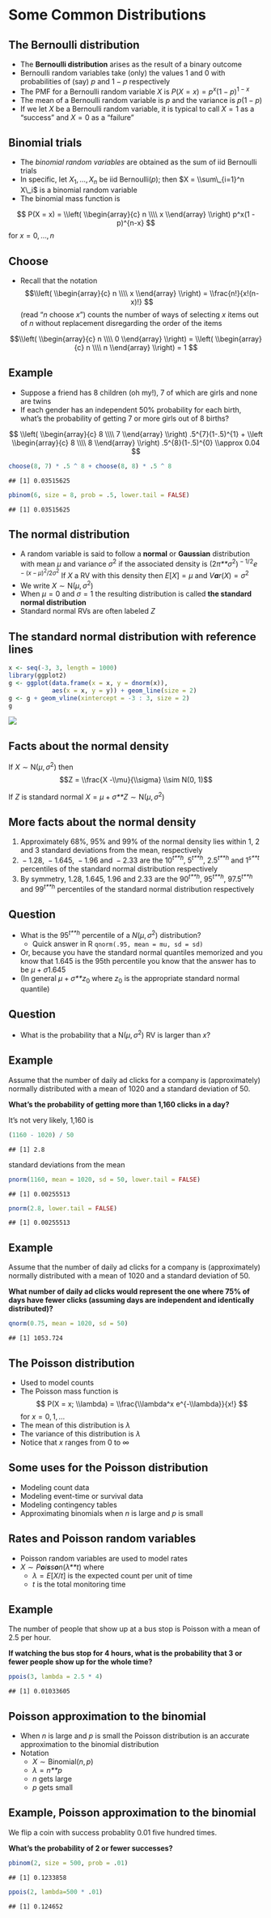 Some Common Distributions
================

## The Bernoulli distribution

-   The **Bernoulli distribution** arises as the result of a binary
    outcome
-   Bernoulli random variables take (only) the values 1 and 0 with
    probabilities of (say) *p* and 1 − *p* respectively
-   The PMF for a Bernoulli random variable *X* is
    *P*(*X* = *x*) = *p*<sup>*x*</sup>(1 − *p*)<sup>1 − *x*</sup>
-   The mean of a Bernoulli random variable is *p* and the variance is
    *p*(1 − *p*)
-   If we let *X* be a Bernoulli random variable, it is typical to call
    *X* = 1 as a “success” and *X* = 0 as a “failure”

## Binomial trials

-   The *binomial random variables* are obtained as the sum of iid
    Bernoulli trials
-   In specific, let *X*<sub>1</sub>, …, *X*<sub>*n*</sub> be iid
    Bernoulli(*p*); then $X = \\sum\_{i=1}^n X\_i$ is a binomial random
    variable
-   The binomial mass function is

$$
P(X = x) = 
\\left(
\\begin{array}{c}
  n \\\\ x
\\end{array}
\\right)
p^x(1 - p)^{n-x}
$$
for *x* = 0, …, *n*

## Choose

-   Recall that the notation
    $$\\left(
      \\begin{array}{c}
        n \\\\ x
      \\end{array}
    \\right) = \\frac{n!}{x!(n-x)!}
    $$
    (read “*n* choose *x*”) counts the number of ways of selecting *x*
    items out of *n* without replacement disregarding the order of the
    items

$$\\left(
    \\begin{array}{c}
      n \\\\ 0
    \\end{array}
  \\right) =
\\left(
    \\begin{array}{c}
      n \\\\ n
    \\end{array}
  \\right) =  1
  $$

## Example

-   Suppose a friend has 8 children (oh my!), 7 of which are girls and
    none are twins
-   If each gender has an independent 50% probability for each birth,
    what’s the probability of getting 7 or more girls out of 8 births?

$$
\\left(
\\begin{array}{c}
  8 \\\\ 7
\\end{array}
\\right) .5^{7}(1-.5)^{1}
+
\\left
\\begin{array}{c}
  8 \\\\ 8
\\end{array}
\\right) .5^{8}(1-.5)^{0} \\approx 0.04
$$

``` r
choose(8, 7) * .5 ^ 8 + choose(8, 8) * .5 ^ 8 
```

    ## [1] 0.03515625

``` r
pbinom(6, size = 8, prob = .5, lower.tail = FALSE)
```

    ## [1] 0.03515625

## The normal distribution

-   A random variable is said to follow a **normal** or **Gaussian**
    distribution with mean *μ* and variance *σ*<sup>2</sup> if the
    associated density is
    (2*π**σ*<sup>2</sup>)<sup> − 1/2</sup>*e*<sup> − (*x* − *μ*)<sup>2</sup>/2*σ*<sup>2</sup></sup>
    If *X* a RV with this density then *E*\[*X*\] = *μ* and
    *V**a**r*(*X*) = *σ*<sup>2</sup>
-   We write *X* ∼ N(*μ*, *σ*<sup>2</sup>)
-   When *μ* = 0 and *σ* = 1 the resulting distribution is called **the
    standard normal distribution**
-   Standard normal RVs are often labeled *Z*

## The standard normal distribution with reference lines

``` r
x <- seq(-3, 3, length = 1000)
library(ggplot2)
g <- ggplot(data.frame(x = x, y = dnorm(x)), 
            aes(x = x, y = y)) + geom_line(size = 2)
g <- g + geom_vline(xintercept = -3 : 3, size = 2)
g
```

<img src="02_some_common_distributions_files/figure-gfm/unnamed-chunk-2-1.png" style="display: block; margin: auto;" />

## Facts about the normal density

If *X* ∼ N(*μ*, *σ*<sup>2</sup>) then
$$Z = \\frac{X -\\mu}{\\sigma} \\sim N(0, 1)$$

If *Z* is standard normal
*X* = *μ* + *σ**Z* ∼ N(*μ*, *σ*<sup>2</sup>)

## More facts about the normal density

1.  Approximately 68%, 95% and 99% of the normal density lies within 1,
    2 and 3 standard deviations from the mean, respectively
2.   − 1.28,  − 1.645,  − 1.96 and  − 2.33 are the 10<sup>*t**h*</sup>,
    5<sup>*t**h*</sup>, 2.5<sup>*t**h*</sup> and 1<sup>*s**t*</sup>
    percentiles of the standard normal distribution respectively
3.  By symmetry, 1.28, 1.645, 1.96 and 2.33 are the 90<sup>*t**h*</sup>,
    95<sup>*t**h*</sup>, 97.5<sup>*t**h*</sup> and 99<sup>*t**h*</sup>
    percentiles of the standard normal distribution respectively

## Question

-   What is the 95<sup>*t**h*</sup> percentile of a
    *N*(*μ*, *σ*<sup>2</sup>) distribution?
    -   Quick answer in R `qnorm(.95, mean = mu, sd = sd)`
-   Or, because you have the standard normal quantiles memorized and you
    know that 1.645 is the 95th percentile you know that the answer has
    to be
    *μ* + *σ*1.645
-   (In general *μ* + *σ**z*<sub>0</sub> where *z*<sub>0</sub> is the
    appropriate standard normal quantile)

## Question

-   What is the probability that a N(*μ*, *σ*<sup>2</sup>) RV is larger
    than *x*?

## Example

Assume that the number of daily ad clicks for a company is
(approximately) normally distributed with a mean of 1020 and a standard
deviation of 50.

**What’s the probability of getting more than 1,160 clicks in a day?**

It’s not very likely, 1,160 is

``` r
(1160 - 1020) / 50
```

    ## [1] 2.8

standard deviations from the mean

``` r
pnorm(1160, mean = 1020, sd = 50, lower.tail = FALSE)
```

    ## [1] 0.00255513

``` r
pnorm(2.8, lower.tail = FALSE)
```

    ## [1] 0.00255513

## Example

Assume that the number of daily ad clicks for a company is
(approximately) normally distributed with a mean of 1020 and a standard
deviation of 50.

**What number of daily ad clicks would represent the one where 75% of
days have fewer clicks (assuming days are independent and identically
distributed)?**

``` r
qnorm(0.75, mean = 1020, sd = 50)
```

    ## [1] 1053.724

## The Poisson distribution

-   Used to model counts
-   The Poisson mass function is
    $$
    P(X = x; \\lambda) = \\frac{\\lambda^x e^{-\\lambda}}{x!}
    $$
    for *x* = 0, 1, …
-   The mean of this distribution is *λ*
-   The variance of this distribution is *λ*
-   Notice that *x* ranges from 0 to ∞

## Some uses for the Poisson distribution

-   Modeling count data  
-   Modeling event-time or survival data
-   Modeling contingency tables
-   Approximating binomials when *n* is large and *p* is small

## Rates and Poisson random variables

-   Poisson random variables are used to model rates
-   *X* ∼ *P**o**i**s**s**o**n*(*λ**t*) where
    -   *λ* = *E*\[*X*/*t*\] is the expected count per unit of time
    -   *t* is the total monitoring time

## Example

The number of people that show up at a bus stop is Poisson with a mean
of 2.5 per hour.

**If watching the bus stop for 4 hours, what is the probability that 3
or fewer people show up for the whole time?**

``` r
ppois(3, lambda = 2.5 * 4)
```

    ## [1] 0.01033605

## Poisson approximation to the binomial

-   When *n* is large and *p* is small the Poisson distribution is an
    accurate approximation to the binomial distribution
-   Notation
    -   *X* ∼ Binomial(*n*, *p*)
    -   *λ* = *n**p*
    -   *n* gets large
    -   *p* gets small

## Example, Poisson approximation to the binomial

We flip a coin with success probablity 0.01 five hundred times.

**What’s the probability of 2 or fewer successes?**

``` r
pbinom(2, size = 500, prob = .01)
```

    ## [1] 0.1233858

``` r
ppois(2, lambda=500 * .01)
```

    ## [1] 0.124652
